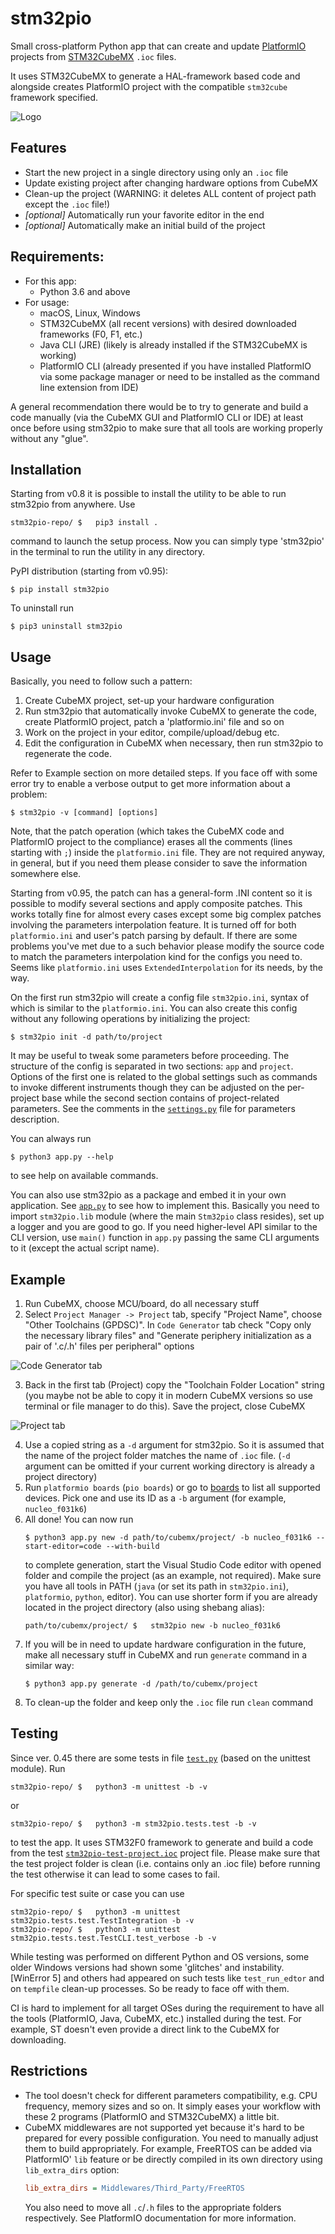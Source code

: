 # stm32pio
Small cross-platform Python app that can create and update [PlatformIO](https://platformio.org) projects from [STM32CubeMX](https://www.st.com/en/development-tools/stm32cubemx.html) `.ioc` files.

It uses STM32CubeMX to generate a HAL-framework based code and alongside creates PlatformIO project with the compatible `stm32cube` framework specified.

![Logo](/screenshots/logo.png)


## Features
  - Start the new project in a single directory using only an `.ioc` file
  - Update existing project after changing hardware options from CubeMX
  - Clean-up the project (WARNING: it deletes ALL content of project path except the `.ioc` file!)
  - *[optional]* Automatically run your favorite editor in the end
  - *[optional]* Automatically make an initial build of the project


## Requirements:
  - For this app:
    - Python 3.6 and above
  - For usage:
    - macOS, Linux, Windows
    - STM32CubeMX (all recent versions) with desired downloaded frameworks (F0, F1, etc.)
    - Java CLI (JRE) (likely is already installed if the STM32CubeMX is working)
    - PlatformIO CLI (already presented if you have installed PlatformIO via some package manager or need to be installed as the command line extension from IDE)

A general recommendation there would be to try to generate and build a code manually (via the CubeMX GUI and PlatformIO CLI or IDE) at least once before using stm32pio to make sure that all tools are working properly without any "glue".


## Installation
Starting from v0.8 it is possible to install the utility to be able to run stm32pio from anywhere. Use
```shell script
stm32pio-repo/ $   pip3 install .
```
command to launch the setup process. Now you can simply type 'stm32pio' in the terminal to run the utility in any directory.

PyPI distribution (starting from v0.95):
```shell script
$ pip install stm32pio
```

To uninstall run
```shell script
$ pip3 uninstall stm32pio
```


## Usage
Basically, you need to follow such a pattern:
  1. Create CubeMX project, set-up your hardware configuration
  2. Run stm32pio that automatically invoke CubeMX to generate the code, create PlatformIO project, patch a 'platformio.ini' file and so on
  3. Work on the project in your editor, compile/upload/debug etc.
  4. Edit the configuration in CubeMX when necessary, then run stm32pio to regenerate the code.

Refer to Example section on more detailed steps. If you face off with some error try to enable a verbose output to get more information about a problem:
```shell script
$ stm32pio -v [command] [options]
```

Note, that the patch operation (which takes the CubeMX code and PlatformIO project to the compliance) erases all the comments (lines starting with `;`) inside the `platformio.ini` file. They are not required anyway, in general, but if you need them please consider to save the information somewhere else.

Starting from v0.95, the patch can has a general-form .INI content so it is possible to modify several sections and apply composite patches. This works totally fine for almost every cases except some big complex patches involving the parameters interpolation feature. It is turned off for both `platformio.ini` and user's patch parsing by default. If there are some problems you've met due to a such behavior please modify the source code to match the parameters interpolation kind for the configs you need to. Seems like `platformio.ini` uses `ExtendedInterpolation` for its needs, by the way.

On the first run stm32pio will create a config file `stm32pio.ini`, syntax of which is similar to the `platformio.ini`. You can also create this config without any following operations by initializing the project:
```shell script
$ stm32pio init -d path/to/project
```
It may be useful to tweak some parameters before proceeding. The structure of the config is separated in two sections: `app` and `project`. Options of the first one is related to the global settings such as commands to invoke different instruments though they can be adjusted on the per-project base while the second section contains of project-related parameters. See the comments in the [`settings.py`](/stm32pio/settings.py) file for parameters description.

You can always run
```shell script
$ python3 app.py --help
```
to see help on available commands.

You can also use stm32pio as a package and embed it in your own application. See [`app.py`](/stm32pio/app.py) to see how to implement this. Basically you need to import `stm32pio.lib` module (where the main `Stm32pio` class resides), set up a logger and you are good to go. If you need higher-level API similar to the CLI version, use `main()` function in `app.py` passing the same CLI arguments to it (except the actual script name).


## Example
1. Run CubeMX, choose MCU/board, do all necessary stuff
2. Select `Project Manager -> Project` tab, specify "Project Name", choose "Other Toolchains (GPDSC)". In `Code Generator` tab check "Copy only the necessary library files" and "Generate periphery initialization as a pair of '.c/.h' files per peripheral" options

![Code Generator tab](/screenshots/tab_CodeGenerator.png)

3. Back in the first tab (Project) copy the "Toolchain Folder Location" string (you maybe not be able to copy it in modern CubeMX versions so use terminal or file manager to do this). Save the project, close CubeMX

![Project tab](/screenshots/tab_Project.png)

4. Use a copied string as a `-d` argument for stm32pio. So it is assumed that the name of the project folder matches the name of `.ioc` file. (`-d` argument can be omitted if your current working directory is already a project directory)
5. Run `platformio boards` (`pio boards`) or go to [boards](https://docs.platformio.org/en/latest/boards) to list all supported devices. Pick one and use its ID as a `-b` argument (for example, `nucleo_f031k6`)
6. All done! You can now run
   ```shell script
   $ python3 app.py new -d path/to/cubemx/project/ -b nucleo_f031k6 --start-editor=code --with-build
   ```
   to complete generation, start the Visual Studio Code editor with opened folder and compile the project (as an example, not required). Make sure you have all tools in PATH (`java` (or set its path in `stm32pio.ini`), `platformio`, `python`, editor). You can use shorter form if you are already located in the project directory (also using shebang alias):
   ```shell script
   path/to/cubemx/project/ $   stm32pio new -b nucleo_f031k6
   ```
7. If you will be in need to update hardware configuration in the future, make all necessary stuff in CubeMX and run `generate` command in a similar way:
   ```shell script
   $ python3 app.py generate -d /path/to/cubemx/project
   ```
8. To clean-up the folder and keep only the `.ioc` file run `clean` command


## Testing
Since ver. 0.45 there are some tests in file [`test.py`](/stm32pio/tests/test.py) (based on the unittest module). Run
```shell script
stm32pio-repo/ $   python3 -m unittest -b -v
```
or
```shell script
stm32pio-repo/ $   python3 -m stm32pio.tests.test -b -v
```
to test the app. It uses STM32F0 framework to generate and build a code from the test [`stm32pio-test-project.ioc`](/stm32pio-test-project/stm32pio-test-project.ioc) project file. Please make sure that the test project folder is clean (i.e. contains only an .ioc file) before running the test otherwise it can lead to some cases to fail.

For specific test suite or case you can use
```shell script
stm32pio-repo/ $   python3 -m unittest stm32pio.tests.test.TestIntegration -b -v
stm32pio-repo/ $   python3 -m unittest stm32pio.tests.test.TestCLI.test_verbose -b -v
```

While testing was performed on different Python and OS versions, some older Windows versions had shown some 'glitches' and instability. [WinError 5] and others had appeared on such tests like `test_run_edtor` and on `tempfile` clean-up processes. So be ready to face off with them.

CI is hard to implement for all target OSes during the requirement to have all the tools (PlatformIO, Java, CubeMX, etc.) installed during the test. For example, ST doesn't even provide a direct link to the CubeMX for downloading.


## Restrictions
  - The tool doesn't check for different parameters compatibility, e.g. CPU frequency, memory sizes and so on. It simply eases your workflow with these 2 programs (PlatformIO and STM32CubeMX) a little bit.
  - CubeMX middlewares are not supported yet because it's hard to be prepared for every possible configuration. You need to manually adjust them to build appropriately. For example, FreeRTOS can be added via PlatformIO' `lib` feature or be directly compiled in its own directory using `lib_extra_dirs` option:
    ```ini
    lib_extra_dirs = Middlewares/Third_Party/FreeRTOS
    ```
    You also need to move all `.c`/`.h` files to the appropriate folders respectively. See PlatformIO documentation for more information.

